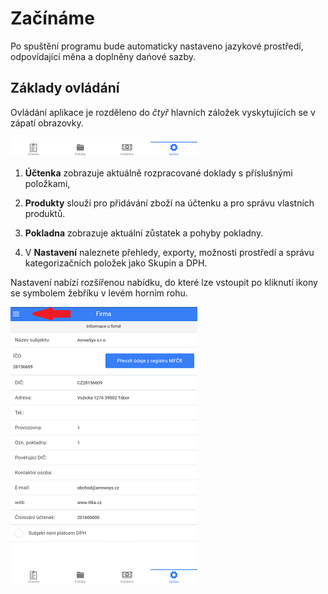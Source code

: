 
# Začínáme

Po spuštění programu bude automaticky nastaveno jazykové prostředí, odpovídající měna a doplněny dańové sazby.


## Základy ovládání
Ovládání aplikace je rozděleno do *čtyř* hlavních záložek vyskytujících se v zápatí obrazovky.

![](img/tabs.png)

1) **Účtenka** zobrazuje aktuálně rozpracované doklady s příslušnými položkami,

2) **Produkty** slouží pro přidávání zboží na účtenku a pro správu vlastních produktů.

3) **Pokladna** zobrazuje aktuální zůstatek a pohyby pokladny.

4) V **Nastavení** naleznete přehledy, exporty, možnosti prostředí a správu kategorizačních položek jako Skupin a DPH.

Nastavení nabízí rozšířenou nabídku, do které lze vstoupit po kliknutí ikony se symbolem žebříku v levém horním rohu.

![](img/menu.png)






